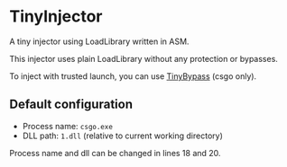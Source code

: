 # TinyInjector

A tiny injector using LoadLibrary written in ASM.

This injector uses plain LoadLibrary without any protection or bypasses.

To inject with trusted launch, you can use [TinyBypass](https://github.com/extremeblackliu/TinyBypass) (csgo only).

## Default configuration

- Process name: `csgo.exe`
- DLL path: `1.dll` (relative to current working directory)

Process name and dll can be changed in lines 18 and 20.
